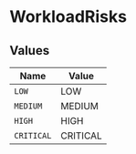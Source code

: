 # WorkloadRisks


## Values

| Name       | Value      |
| ---------- | ---------- |
| `LOW`      | LOW        |
| `MEDIUM`   | MEDIUM     |
| `HIGH`     | HIGH       |
| `CRITICAL` | CRITICAL   |